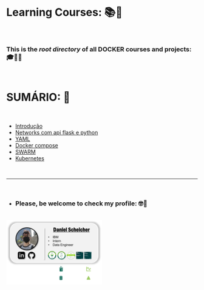 # **Learning Courses:** :books::brain:

<br>

### This is the ***root directory*** of all **DOCKER** courses and projects: :mortar_board::closed_book::robot:

<br>

# **SUMÁRIO:** :round_pushpin:

<br>

- [Introdução](./1-intro/)
- [Networks com api flask e python](./2-networks-api-flask-python/)
- [YAML](./3-YAML/)
- [Docker compose](./4-Docker-Compose/)
- [SWARM](./5-swarm/)
- [Kubernetes](./6-kubernetes/)

<br>

***

<br>

- ### **Please, be welcome to check my profile:** :nerd_face::handshake:

<br>

<a href="https://github.com/DanScherr">
    <img src="./../images/the-end-img.png" width="50%">
</a>